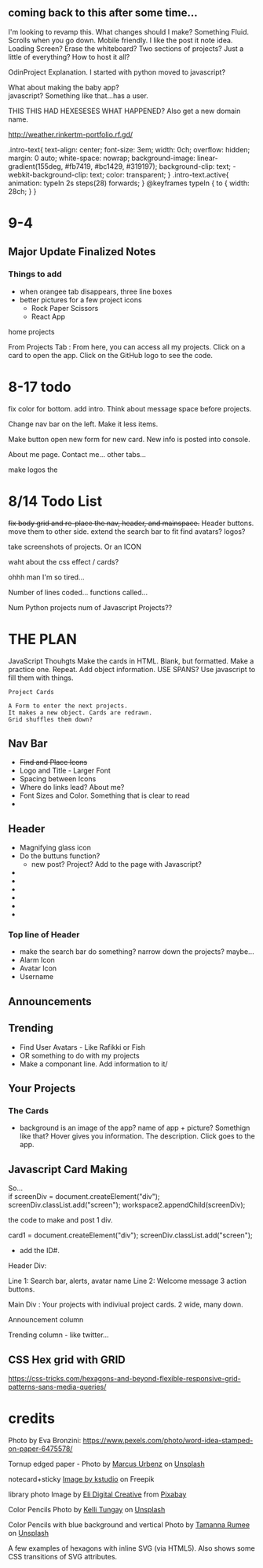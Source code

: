 

## coming back to this after some time...
I'm looking to revamp this.  What changes should I make?
Something Fluid. Scrolls when you go down.
Mobile friendly.  I like the post it note idea. 
Loading Screen?  Erase the whiteboard?
Two sections of projects?    Just a little of everything?
How to host it all?

OdinProject Explanation.  I started with python moved to javascript?

What about making the baby app?  
javascript?  Something like that...has a user. 

THIS THIS HAD HEXESESES  WHAT HAPPENED?
Also get a new domain name.


http://weather.rinkertm-portfolio.rf.gd/

.intro-text{
    text-align: center;
    font-size: 3em;
    width: 0ch;
    overflow: hidden;
    margin: 0 auto;
    white-space: nowrap;
    background-image: linear-gradient(155deg, #fb7419, #bc1429, #319197);
    background-clip: text;
    -webkit-background-clip: text;
    color: transparent;
}
.intro-text.active{
    animation: typeIn 2s steps(28) forwards;
}
@keyframes typeIn {
    to { width: 28ch; }
}



# 9-4
## Major Update Finalized Notes
### Things to add
* when orangee tab disappears, three line boxes
* better pictures for a few project icons
  - Rock Paper Scissors
  - React App

home
projects 

From Projects Tab : 
From here, you can access all my projects. Click on a card to open the app. Click on the GitHub logo to see the code.

# 8-17 todo
fix color for bottom.
add intro.  Think about message space before projects.

Change nav bar on the left. Make it less items.

Make button open new form for new card.
New info is posted into console.

About me page. 
Contact me... other tabs...

make logos the 
# 8/14 Todo List

~~fix body grid and re-place the nav, header, and mainspace.~~
Header buttons.  move them to other side.
extend the search bar to fit
find avatars? logos?

take screenshots of projects. 
Or an ICON

waht about the css effect / cards?

ohhh man I'm so tired...

Number of lines coded...
functions called...

Num Python projects
num of Javascript Projects??





# THE PLAN

JavaScript Thouhgts
Make the cards in HTML.  Blank, but formatted. Make a practice one. Repeat.
Add object information.  USE SPANS?
Use javascript to fill them with things. 

    Project Cards

    A Form to enter the next projects. 
    It makes a new object. Cards are redrawn.  
    Grid shuffles them down? 

## Nav Bar
* ~~Find and Place Icons~~
* Logo and Title - Larger Font
* Spacing between Icons
* Where do links lead?  About me? 
* Font Sizes and Color. Something that is clear to read
* 


## Header
* Magnifying glass icon
* Do the buttuns function?
    * new post? Project?  Add to the page with Javascript?
* 
* 
* 
* 
* 
* 




### Top line of Header
* make the search bar do something?  narrow down the projects?  maybe...
* Alarm Icon
* Avatar Icon
* Username

## Announcements



## Trending
* Find User Avatars - Like Rafikki or Fish
* OR something to do with my projects
* Make a componant line.   Add information to it/




## Your Projects

### The Cards
* background is an image of the app? 
name of app + picture? Somethign like that?
Hover gives you information. The description.
Click goes to the app.


## Javascript Card Making
So...  
if
    screenDiv = document.createElement("div");
    screenDiv.classList.add("screen");
    workspace2.appendChild(screenDiv);

the code to make and post 1 div.  


card1 = document.createElement("div");
screenDiv.classList.add("screen");
- add the ID#.  



Header Div: 

Line 1: Search bar, alerts, avatar name
Line 2: Welcome message  3 action buttons.

Main Div : 
Your projects with indiviual project cards.
2 wide, many down.

Announcement column

Trending column - like twitter…










## CSS Hex grid with GRID
https://css-tricks.com/hexagons-and-beyond-flexible-responsive-grid-patterns-sans-media-queries/



# credits

Photo by Eva Bronzini: https://www.pexels.com/photo/word-idea-stamped-on-paper-6475578/


Tornup edged paper - Photo by <a href="https://unsplash.com/@marcusurbenz?utm_source=unsplash&utm_medium=referral&utm_content=creditCopyText">Marcus Urbenz</a> on <a href="https://unsplash.com/?utm_source=unsplash&utm_medium=referral&utm_content=creditCopyText">Unsplash</a>
  

notecard+sticky <a href="https://www.freepik.com/free-photo/paper-sticky-notes_1324669.htm?query=note%20card">Image by kstudio</a> on Freepik


library photo 
Image by <a href="https://pixabay.com/users/elifrancis-1160677/?utm_source=link-attribution&amp;utm_medium=referrasl&amp;utm_campaign=image&amp;utm_content=1163695">Eli Digital Creative</a> from <a href="https://pixabay.com//?utm_source=link-attribution&amp;utm_medium=referral&amp;utm_campaign=image&amp;utm_content=1163695">Pixabay</a>


Color Pencils
Photo by <a href="https://unsplash.com/@kellitungay?utm_source=unsplash&utm_medium=referral&utm_content=creditCopyText">Kelli Tungay</a> on <a href="https://unsplash.com/s/photos/education?utm_source=unsplash&utm_medium=referral&utm_content=creditCopyText">Unsplash</a>
  

  Color Pencils with blue background and vertical
  Photo by <a href="https://unsplash.com/@tamanna_rumee?utm_source=unsplash&utm_medium=referral&utm_content=creditCopyText">Tamanna Rumee</a> on <a href="https://unsplash.com/s/photos/education?utm_source=unsplash&utm_medium=referral&utm_content=creditCopyText">Unsplash</a>
  



<p>A few examples of hexagons with inline SVG (via HTML5). Also shows some CSS transitions of SVG attributes.</p>
<!-- 
<svg xmlns="http://www.w3.org/2000/svg"  width="25" height="25" viewBox="0 0 64 64">
<polygon fill="#F3BC23" stroke="#F3BC23" stroke-width="1" points="30,4,4,60, 60,60"/>
  
<text x="31" y="50" text-anchor="middle" fill="white" font-size="30">H</text>
 </svg>
  
  <svg xmlns="http://www.w3.org/2000/svg" width="300" height="300" viewBox="0 0 64 64">
  <polygon fill="#F3BC23" stroke="#F3BC23" stroke-width="1" points="30,4,4,60,60,60"/>
    <text x="31" y="50" text-anchor="middle" fill="white" font-size="30">H</text>
    
  
 -->
<br>
<div>
<svg class = "hex" height="110" width="100">
  <polygon 
points="50 3,100 28,100 75, 50 100,3 75,3 25" 
stroke="black" fill="yellow" stroke-width="5"/>
<text class = "textNohover" x="50" y="50" text-anchor="middle" fill="blue" font-size="30">X</text>

<text class = "textNohover" x="50" y="50" text-anchor="middle" fill="blue" font-size="30">H</text>
</svg>
  </div>




https://preview.colorlib.com/#jackson
https://colorlib.com/wp/template/jackson/


<a href="#" data-nav-section="home">Home</a>


<ul>
<li class="active"><a href="#" data-nav-section="home">Home</a></li>
<li class=""><a href="#" data-nav-section="about">About</a></li>
<li><a href="#" data-nav-section="services">Services</a></li>
<li><a href="#" data-nav-section="skills">Skills</a></li>
<li><a href="#" data-nav-section="education">Education</a></li>
<li><a href="#" data-nav-section="experience">Experience</a></li>
<li><a href="#" data-nav-section="work">Work</a></li>
<li><a href="#" data-nav-section="blog">Blog</a></li>
<li><a href="#" data-nav-section="contact">Contact</a></li>
</ul>


<section id="colorlib-hero" class="js-fullheight" data-section="home" style="height: 327px;">

<section class="colorlib-about" data-section="about">


